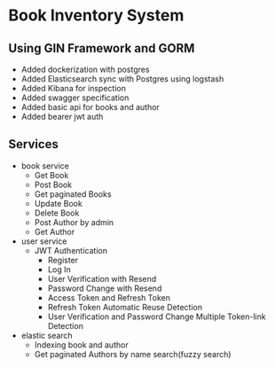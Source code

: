 # Book Inventory System 
## Using GIN Framework and GORM
- Added dockerization with postgres
- Added Elasticsearch sync with Postgres using logstash
- Added Kibana for inspection
- Added swagger specification
- Added basic api for books and author
- Added bearer jwt auth
## Services
- book service
  - Get Book
  - Post Book
  - Get paginated Books
  - Update Book
  - Delete Book
  - Post Author by admin
  - Get Author
- user service
  - JWT Authentication
    - Register
    - Log In
    - User Verification with Resend
    - Password Change with Resend
    - Access Token and Refresh Token
    - Refresh Token Automatic Reuse Detection
    - User Verification and Password Change Multiple Token-link Detection
 - elastic search
   - Indexing book and author
   - Get paginated Authors by name search(fuzzy search)

    
